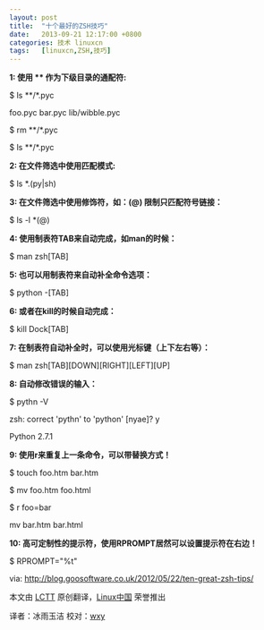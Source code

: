 ```yaml
---
layout: post
title:	"十个最好的ZSH技巧"
date:	2013-09-21 12:17:00 +0800 
categories:	技术 linuxcn 
tags:	[linuxcn,ZSH,技巧]
---
```



**1: 使用 \*\* 作为下级目录的通配符:**


$ ls \*\*/\*.pyc


foo.pyc bar.pyc lib/wibble.pyc


$ rm \*\*/\*.pyc


$ ls \*\*/\*.pyc


**2: 在文件筛选中使用匹配模式:**


$ ls \*.(py|sh)


**3: 在文件筛选中使用修饰符，如：(@) 限制只匹配符号链接：**


$ ls -l \*(@)


**4: 使用制表符TAB来自动完成，如man的时候：**


$ man zsh[TAB]


**5: 也可以用制表符来自动补全命令选项：**


$ python -[TAB]


**6: 或者在kill的时候自动完成：**


$ kill Dock[TAB]


**7: 在制表符自动补全时，可以使用光标键（上下左右等）：**


$ man zsh[TAB][DOWN][RIGHT][LEFT][UP]


**8: 自动修改错误的输入：**


$ pythn -V


zsh: correct 'pythn' to 'python' [nyae]? y


Python 2.7.1


**9: 使用r来重复上一条命令，可以带替换方式！**


$ touch foo.htm bar.htm


$ mv foo.htm foo.html


$ r foo=bar


mv bar.htm bar.html


**10: 高可定制性的提示符，使用RPROMPT居然可以设置提示符在右边！**


$ RPROMPT="%t"


 


via: <http://blog.goosoftware.co.uk/2012/05/22/ten-great-zsh-tips/>


本文由 [LCTT](https://github.com/LCTT/TranslateProject) 原创翻译，[Linux中国](http://linux.cn/portal.php) 荣誉推出


译者：冰雨玉洁 校对：[wxy](http://linux.cn/space/wxy)
